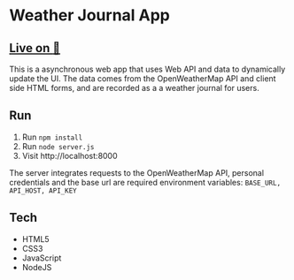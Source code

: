 # Weather Journal App

## [Live on :rocket:](https://weather-journal-22.herokuapp.com/)

This is a asynchronous web app that uses Web API and data to dynamically update the UI. The data comes from the OpenWeatherMap API and client side HTML forms, and are recorded as a a weather journal for users.

## Run
1. Run `npm install`
2. Run `node server.js`
3. Visit http://localhost:8000

The server integrates requests to the OpenWeatherMap API, personal credentials and the base url are required environment variables: 
`
BASE_URL, API_HOST, API_KEY
`
## Tech
- HTML5
- CSS3
- JavaScript
- NodeJS      